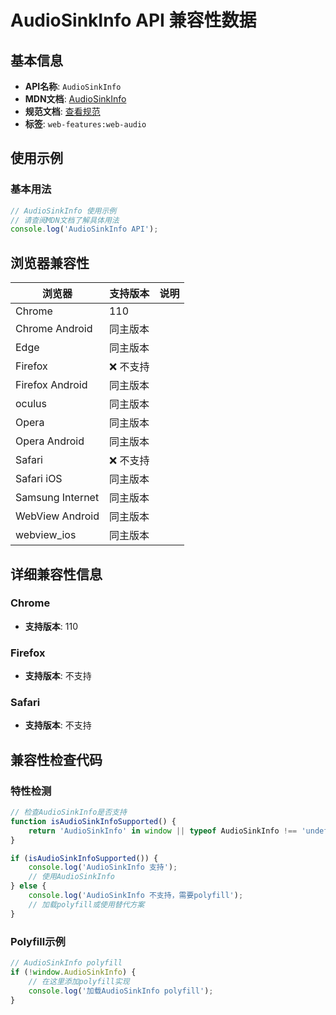 # AudioSinkInfo API 兼容性数据

## 基本信息

- **API名称**: `AudioSinkInfo`
- **MDN文档**: [AudioSinkInfo](https://developer.mozilla.org/docs/Web/API/AudioSinkInfo)
- **规范文档**: [查看规范](https://webaudio.github.io/web-audio-api/#AudioSinkInfo)
- **标签**: `web-features:web-audio`

## 使用示例

### 基本用法

```javascript
// AudioSinkInfo 使用示例
// 请查阅MDN文档了解具体用法
console.log('AudioSinkInfo API');
```

## 浏览器兼容性

| 浏览器 | 支持版本 | 说明 |
|--------|----------|------|
| Chrome | 110 |  |
| Chrome Android | 同主版本 |  |
| Edge | 同主版本 |  |
| Firefox | ❌ 不支持 |  |
| Firefox Android | 同主版本 |  |
| oculus | 同主版本 |  |
| Opera | 同主版本 |  |
| Opera Android | 同主版本 |  |
| Safari | ❌ 不支持 |  |
| Safari iOS | 同主版本 |  |
| Samsung Internet | 同主版本 |  |
| WebView Android | 同主版本 |  |
| webview_ios | 同主版本 |  |

## 详细兼容性信息

### Chrome

- **支持版本**: 110

### Firefox

- **支持版本**: 不支持

### Safari

- **支持版本**: 不支持

## 兼容性检查代码

### 特性检测

```javascript
// 检查AudioSinkInfo是否支持
function isAudioSinkInfoSupported() {
    return 'AudioSinkInfo' in window || typeof AudioSinkInfo !== 'undefined';
}

if (isAudioSinkInfoSupported()) {
    console.log('AudioSinkInfo 支持');
    // 使用AudioSinkInfo
} else {
    console.log('AudioSinkInfo 不支持，需要polyfill');
    // 加载polyfill或使用替代方案
}
```

### Polyfill示例

```javascript
// AudioSinkInfo polyfill
if (!window.AudioSinkInfo) {
    // 在这里添加polyfill实现
    console.log('加载AudioSinkInfo polyfill');
}
```

